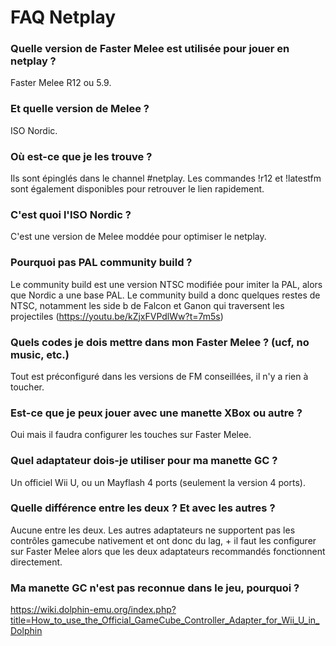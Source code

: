 # FAQ Netplay

### Quelle version de Faster Melee est utilisée pour jouer en netplay ?
Faster Melee R12 ou 5.9.

### Et quelle version de Melee ?
ISO Nordic.

### Où est-ce que je les trouve ?
Ils sont épinglés dans le channel #netplay. Les commandes !r12 et !latestfm sont également disponibles pour retrouver le lien rapidement.

### C'est quoi l'ISO Nordic ?
C'est une version de Melee moddée pour optimiser le netplay.

### Pourquoi pas PAL community build ?
Le community build est une version NTSC modifiée pour imiter la PAL, alors que Nordic a une base PAL. Le community build a donc quelques restes de NTSC, notamment les side b de Falcon et Ganon qui traversent les projectiles (https://youtu.be/kZjxFVPdlWw?t=7m5s)

### Quels codes je dois mettre dans mon Faster Melee ? (ucf, no music, etc.)
Tout est préconfiguré dans les versions de FM conseillées, il n'y a rien à toucher.

### Est-ce que je peux jouer avec une manette XBox ou autre ?
Oui mais il faudra configurer les touches sur Faster Melee.

### Quel adaptateur dois-je utiliser pour ma manette GC ?
Un officiel Wii U, ou un Mayflash 4 ports (seulement la version 4 ports).

### Quelle différence entre les deux ? Et avec les autres ?
Aucune entre les deux. Les autres adaptateurs ne supportent pas les contrôles gamecube nativement et ont donc du lag, + il faut les configurer sur Faster Melee alors que les deux adaptateurs recommandés fonctionnent directement.

### Ma manette GC n'est pas reconnue dans le jeu, pourquoi ?
https://wiki.dolphin-emu.org/index.php?title=How_to_use_the_Official_GameCube_Controller_Adapter_for_Wii_U_in_Dolphin